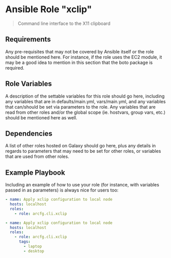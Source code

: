 # Ansible Role "xclip"

> Command line interface to the X11 clipboard

## Requirements

Any pre-requisites that may not be covered by Ansible itself or the role should be mentioned here. For instance, if the
role uses the EC2 module, it may be a good idea to mention in this section that the boto package is required.

## Role Variables

A description of the settable variables for this role should go here, including any variables that are in
defaults/main.yml, vars/main.yml, and any variables that can/should be set via parameters to the role. Any variables
that are read from other roles and/or the global scope (ie. hostvars, group vars, etc.) should be mentioned here as
well.

## Dependencies

A list of other roles hosted on Galaxy should go here, plus any details in regards to parameters that may need to be set
for other roles, or variables that are used from other roles.

## Example Playbook

Including an example of how to use your role (for instance, with variables passed in as parameters) is always nice for
users too:

```yaml
- name: Apply xclip configuration to local node
  hosts: localhost
  roles:
    - role: arcfg.cli.xclip
```

```yaml
- name: Apply xclip configuration to local node
  hosts: localhost
  roles:
    - role: arcfg.cli.xclip
      tags:
        - laptop
        - desktop
```
